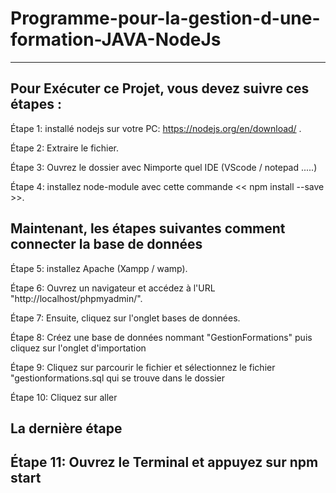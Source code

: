 # Programme-pour-la-gestion-d-une-formation-JAVA-NodeJs
---
Pour Exécuter ce Projet, vous devez suivre ces étapes :
---
Étape 1: installé nodejs sur votre PC: https://nodejs.org/en/download/ .

Étape 2: Extraire le fichier.

Étape 3: Ouvrez le dossier avec Nimporte quel IDE (VScode / notepad .....)

Étape 4: installez node-module avec cette commande << npm install --save >>.

Maintenant, les étapes suivantes comment connecter la base de données
---
Étape 5: installez Apache (Xampp / wamp).

Étape 6: Ouvrez un navigateur et accédez à l'URL "http://localhost/phpmyadmin/".

Étape 7: Ensuite, cliquez sur l'onglet bases de données.

Étape 8: Créez une base de données nommant "GestionFormations" puis cliquez sur l'onglet d'importation

Étape 9: Cliquez sur parcourir le fichier et sélectionnez le fichier "gestionformations.sql qui se trouve dans le dossier

Étape 10: Cliquez sur aller

La dernière étape
---

Étape 11: Ouvrez le Terminal et appuyez sur npm start
---
